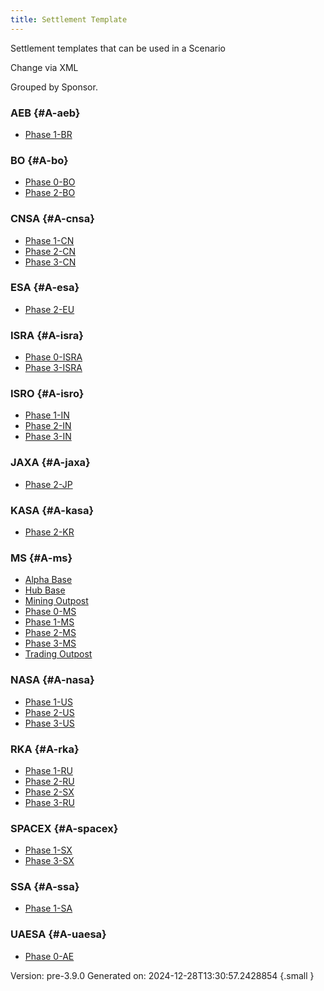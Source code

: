 ```yaml
---
title: Settlement Template
---
```

Settlement templates that can be used in a Scenario

Change via XML



Grouped by Sponsor.

### AEB {#A-aeb}

- [Phase 1-BR](../settlement/phase-1-br)

### BO {#A-bo}

- [Phase 0-BO](../settlement/phase-0-bo)
- [Phase 2-BO](../settlement/phase-2-bo)

### CNSA {#A-cnsa}

- [Phase 1-CN](../settlement/phase-1-cn)
- [Phase 2-CN](../settlement/phase-2-cn)
- [Phase 3-CN](../settlement/phase-3-cn)

### ESA {#A-esa}

- [Phase 2-EU](../settlement/phase-2-eu)

### ISRA {#A-isra}

- [Phase 0-ISRA](../settlement/phase-0-isra)
- [Phase 3-ISRA](../settlement/phase-3-isra)

### ISRO {#A-isro}

- [Phase 1-IN](../settlement/phase-1-in)
- [Phase 2-IN](../settlement/phase-2-in)
- [Phase 3-IN](../settlement/phase-3-in)

### JAXA {#A-jaxa}

- [Phase 2-JP](../settlement/phase-2-jp)

### KASA {#A-kasa}

- [Phase 2-KR](../settlement/phase-2-kr)

### MS {#A-ms}

- [Alpha Base](../settlement/alpha-base)
- [Hub Base](../settlement/hub-base)
- [Mining Outpost](../settlement/mining-outpost)
- [Phase 0-MS](../settlement/phase-0-ms)
- [Phase 1-MS](../settlement/phase-1-ms)
- [Phase 2-MS](../settlement/phase-2-ms)
- [Phase 3-MS](../settlement/phase-3-ms)
- [Trading Outpost](../settlement/trading-outpost)

### NASA {#A-nasa}

- [Phase 1-US](../settlement/phase-1-us)
- [Phase 2-US](../settlement/phase-2-us)
- [Phase 3-US](../settlement/phase-3-us)

### RKA {#A-rka}

- [Phase 1-RU](../settlement/phase-1-ru)
- [Phase 2-RU](../settlement/phase-2-ru)
- [Phase 2-SX](../settlement/phase-2-sx)
- [Phase 3-RU](../settlement/phase-3-ru)

### SPACEX {#A-spacex}

- [Phase 1-SX](../settlement/phase-1-sx)
- [Phase 3-SX](../settlement/phase-3-sx)

### SSA {#A-ssa}

- [Phase 1-SA](../settlement/phase-1-sa)

### UAESA {#A-uaesa}

- [Phase 0-AE](../settlement/phase-0-ae)


Version: pre-3.9.0 Generated on: 2024-12-28T13:30:57.2428854
{.small }